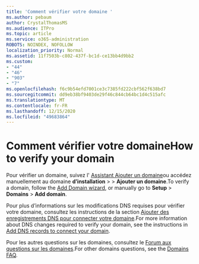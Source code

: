 ```yaml
---
title: 'Comment vérifier votre domaine '
ms.author: pebaum
author: CrystalThomasMS
ms.audience: ITPro
ms.topic: article
ms.service: o365-administration
ROBOTS: NOINDEX, NOFOLLOW
localization_priority: Normal
ms.assetid: 11f7503b-c802-437f-bc1d-ce13bb4d9bb2
ms.custom:
- "44"
- "46"
- "903"
- "7"
ms.openlocfilehash: f6c9b54efd7001ce3c7385fd222cbf562f638bd7
ms.sourcegitcommit: dd9eb38bf9403de29f46c844cb64bc1d4c515afc
ms.translationtype: MT
ms.contentlocale: fr-FR
ms.lasthandoff: 12/15/2020
ms.locfileid: "49683864"
---
```

# <a name="how-to-verify-your-domain"></a><span data-ttu-id="63442-102">Comment vérifier votre domaine</span><span class="sxs-lookup"><span data-stu-id="63442-102">How to verify your domain</span></span>

<span data-ttu-id="63442-103">Pour vérifier un domaine, suivez l' [Assistant Ajouter un domaine](https://admin.microsoft.com/Adminportal#/Domains/Wizard)ou accédez manuellement au domaine **d’installation**  >    >  **Ajouter un domaine**.</span><span class="sxs-lookup"><span data-stu-id="63442-103">To verify a domain, follow the [Add Domain wizard](https://admin.microsoft.com/Adminportal#/Domains/Wizard), or manually go to **Setup** > **Domains** > **Add domain**.</span></span>

<span data-ttu-id="63442-104">Pour plus d’informations sur les modifications DNS requises pour vérifier votre domaine, consultez les instructions de la section [Ajouter des enregistrements DNS pour connecter votre domaine](https://docs.microsoft.com/microsoft-365/admin/get-help-with-domains/create-dns-records-at-any-dns-hosting-provider).</span><span class="sxs-lookup"><span data-stu-id="63442-104">For more information about DNS changes required to verify your domain, see the instructions in [Add DNS records to connect your domain](https://docs.microsoft.com/microsoft-365/admin/get-help-with-domains/create-dns-records-at-any-dns-hosting-provider).</span></span>

<span data-ttu-id="63442-105">Pour les autres questions sur les domaines, consultez le [Forum aux questions sur les domaines](https://docs.microsoft.com/microsoft-365/admin/setup/domains-faq).</span><span class="sxs-lookup"><span data-stu-id="63442-105">For other domains questions, see the [Domains FAQ](https://docs.microsoft.com/microsoft-365/admin/setup/domains-faq).</span></span>
